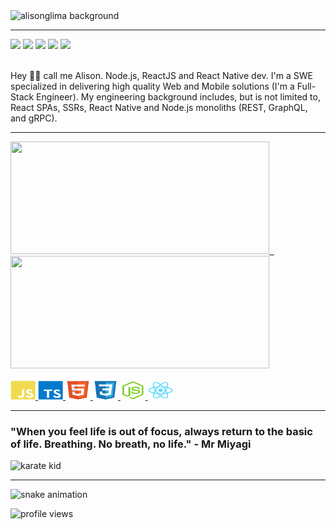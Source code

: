 <div>
  <img
    alt="alisonglima background"
    src="https://gist.github.com/alisonglima/9f38cc45d4716b14aa7d762014ee906e/raw/779748d922a96ccebd678eae0dc08dded98cea0e/background.gif"
  />
</div>

<hr />

<div>
  <a href="https://instagram.com/alisonglima" target="_blank"
    ><img
      src="https://img.shields.io/badge/-Instagram-%23E4405F?style=for-the-badge&logo=instagram&logoColor=white"
      target="_blank"
  /></a>
  <a href="https://twitter.com/alisonglima" target="_blank"
    ><img
      src="https://img.shields.io/badge/Twitter-1DA1F2?style=for-the-badge&logo=twitter&logoColor=white"
      target="_blank"
  /></a>
  <a href="mailto:alisinhogustavo.lima@gmail.com"
    ><img
      src="https://img.shields.io/badge/-Gmail-%23333?style=for-the-badge&logo=gmail&logoColor=white"
      target="_blank"
  /></a>
  <a href="mailto:alisonlima2@hotmail.com"
    ><img
      src="https://img.shields.io/badge/Outlook-0078D4?style=for-the-badge&logo=microsoft-outlook&logoColor=white"
      target="_blank"
  /></a>
  <a href="https://www.linkedin.com/in/alisonglima" target="_blank"
    ><img
      src="https://img.shields.io/badge/-LinkedIn-%230077B5?style=for-the-badge&logo=linkedin&logoColor=white"
      target="_blank"
  /></a>
</div>

<br />

Hey 👋🏻 call me Alison. Node.js, ReactJS and React Native dev.
I'm a SWE specialized in delivering high quality Web and Mobile solutions (I'm a Full-Stack Engineer). My engineering background includes, but is not limited to, React SPAs, SSRs, React Native and Node.js monoliths (REST, GraphQL, and gRPC).

<hr />

<div>
  <a href="https://github.com/alisonglima">
    <div>
      <img
        height="180em"
        width="414px"
        src="https://github-readme-stats.vercel.app/api?username=alisonglima&show_icons=true&theme=dark&include_all_commits=true&count_private=true"
      />
      &nbsp;
      <img
        height="180em"
        width="414px"
        src="https://github-readme-stats.vercel.app/api/top-langs/?username=alisonglima&layout=compact&langs_count=7&theme=dark"
      />
    </div>
    <div style="display: inline_block">
      <br />
      <img
        alt="alisonglima js"
        height="30"
        width="40"
        src="https://raw.githubusercontent.com/devicons/devicon/master/icons/javascript/javascript-plain.svg"
      />
      <img
        alt="alisonglima ts"
        height="30"
        width="40"
        src="https://raw.githubusercontent.com/devicons/devicon/master/icons/typescript/typescript-plain.svg"
      />
      <img
        alt="alisonglima html"
        height="30"
        width="40"
        src="https://raw.githubusercontent.com/devicons/devicon/master/icons/html5/html5-original.svg"
      />
      <img
        alt="alisonglima css"
        height="30"
        width="40"
        src="https://raw.githubusercontent.com/devicons/devicon/master/icons/css3/css3-original.svg"
      />
      <img
        alt="alisonglima node.js"
        height="30"
        width="40"
        src="https://raw.githubusercontent.com/devicons/devicon/master/icons/nodejs/nodejs-original.svg"
      />
      <img
        alt="alisonglima react"
        height="30"
        width="40"
        src="https://raw.githubusercontent.com/devicons/devicon/master/icons/react/react-original.svg"
      />
      <!-- <img align="center" alt="alisonglima dart" height="30" width="40" src="https://raw.githubusercontent.com/devicons/devicon/master/icons/dart/dart-original.svg"> -->
      <!-- <img align="center" alt="alisonglima flutter" height="30" width="40" src="https://raw.githubusercontent.com/devicons/devicon/master/icons/flutter/flutter-original.svg"> -->
      <!-- <img align="center" alt="alisonglima swift" height="30" width="40" src="https://raw.githubusercontent.com/devicons/devicon/master/icons/swift/swift-original.svg"> -->
      <!-- <img align="center" alt="alisonglima elixir" height="30" width="40" src="https://raw.githubusercontent.com/devicons/devicon/master/icons/elixir/elixir-original.svg"> -->
      <!-- <img align="center" alt="alisonglima rust" height="30" width="40" src="https://raw.githubusercontent.com/devicons/devicon/master/icons/rust/rust-plain.svg"> -->
      <!-- <img align="center" alt="alisonglima python" height="30" width="40" src="https://raw.githubusercontent.com/devicons/devicon/master/icons/python/python-original.svg"> -->
      <!-- <img align="center" alt="alisonglima go" height="30" width="40" src="https://raw.githubusercontent.com/devicons/devicon/master/icons/go/go-original.svg"> -->
    </div>
  </a>
</div>

<hr />

### "When you feel life is out of focus, always return to the basic of life. Breathing. No breath, no life." - Mr Miyagi

<div>
  <img
    alt="karate kid"
    src="https://gist.github.com/alisonglima/9f38cc45d4716b14aa7d762014ee906e/raw/6e96dbbb9d2b6e237f198c2772e4c1be3f731c7a/karate-kid.gif"
  />
</div>

<hr />

<div>
   <img
    alt="snake animation"
    src="https://raw.githubusercontent.com/gist/alisonglima/9f38cc45d4716b14aa7d762014ee906e/raw/6e96dbbb9d2b6e237f198c2772e4c1be3f731c7a/github-contribution-grid-snake.svg"
  />
  <p>
    <img src="https://komarev.com/ghpvc/?username=alisonglima&color=blue" alt="profile views" />
  </p>
</div>
